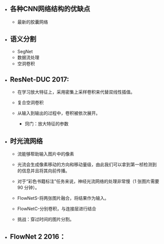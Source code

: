 - ## 各种CNN网络结构的优缺点
	- 最新的胶囊网络

- ## 语义分割
	- SegNet
	- 数据流处理
	- 空洞卷积

- ## ResNet-DUC 2017:

	-   在学习放大特征上，采用密集上采样卷积来代替双线性插值。
    
	-   复合空洞卷积
	- 从输入到输出的过程中，卷积被依次展开。

		-   窍门：放大特征的参数

- ## 时光流网络
	-   流能够帮助输入图片中的像素
	    
	-   光流会生成像素移动的方向和移动量级，由此我们可以拿到第一桢检测到的信息并且将其向前传播。
	    
	-   对于“彩色书籍标注”任务来说，神经光流网络的处理非常慢（1 张图片需要 90 分钟）。
	    
	-   FlowNetS-将两张图片融合，将结果作为输入。
	    
	-   FlowNetC-分别卷积，与连接层进行结合
	    
	-   挑战：穿过时间的图片分割。

- ## FlowNet 2 2016：

<!--stackedit_data:
eyJoaXN0b3J5IjpbMzUwMzYxOTMwLDczMDk5ODExNl19
-->